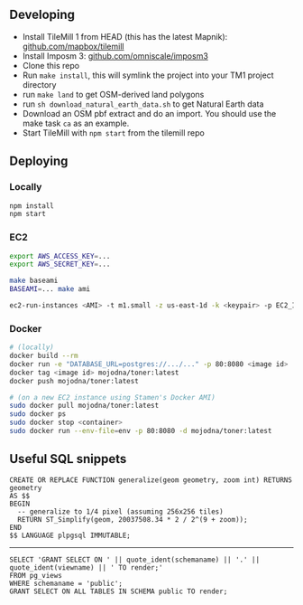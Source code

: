 ## Developing

* Install TileMill 1 from HEAD (this has the latest Mapnik): [github.com/mapbox/tilemill](https://github.com/mapbox/tilemill)
* Install Imposm 3: [github.com/omniscale/imposm3](https://github.com/omniscale/imposm3)
* Clone this repo
* Run `make install`, this will symlink the project into your TM1 project directory
* run `make land` to get OSM-derived land polygons 
* run `sh download_natural_earth_data.sh` to get Natural Earth data
* Download an OSM pbf extract and do an import. You should use the make task `ca` as an example.
* Start TileMill with `npm start` from the tilemill repo

## Deploying

### Locally

```bash
npm install
npm start
```

### EC2

```bash
export AWS_ACCESS_KEY=...
export AWS_SECRET_KEY=...

make baseami
BASEAMI=... make ami

ec2-run-instances <AMI> -t m1.small -z us-east-1d -k <keypair> -p EC2_Instance
```

### Docker

```bash
# (locally)
docker build --rm
docker run -e "DATABASE_URL=postgres://.../..." -p 80:8080 <image id>
docker tag <image id> mojodna/toner:latest
docker push mojodna/toner:latest

# (on a new EC2 instance using Stamen's Docker AMI)
sudo docker pull mojodna/toner:latest
sudo docker ps
sudo docker stop <container>
sudo docker run --env-file=env -p 80:8080 -d mojodna/toner:latest
```

## Useful SQL snippets

    CREATE OR REPLACE FUNCTION generalize(geom geometry, zoom int) RETURNS geometry
    AS $$
    BEGIN
      -- generalize to 1/4 pixel (assuming 256x256 tiles)
      RETURN ST_Simplify(geom, 20037508.34 * 2 / 2^(9 + zoom));
    END
    $$ LANGUAGE plpgsql IMMUTABLE;
    
-----
    
    SELECT 'GRANT SELECT ON ' || quote_ident(schemaname) || '.' || quote_ident(viewname) || ' TO render;'
    FROM pg_views
    WHERE schemaname = 'public';
    GRANT SELECT ON ALL TABLES IN SCHEMA public TO render;
